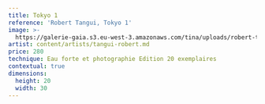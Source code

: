 ```yaml
---
title: Tokyo 1
reference: 'Robert Tangui, Tokyo 1'
image: >-
  https://galerie-gaia.s3.eu-west-3.amazonaws.com/tina/uploads/robert-tangui/galerie-gaia-robert-tangui-tokyo-1.jpg
artist: content/artists/tangui-robert.md
price: 280
technique: Eau forte et photographie Edition 20 exemplaires
contextual: true
dimensions:
  height: 20
  width: 30
---
```


